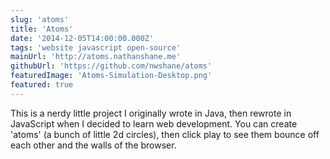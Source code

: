 ```yaml
---
slug: 'atoms'
title: 'Atoms'
date: '2014-12-05T14:00:00.000Z'
tags: 'website javascript open-source'
mainUrl: 'http://atoms.nathanshane.me'
githubUrl: 'https://github.com/nwshane/atoms'
featuredImage: 'Atoms-Simulation-Desktop.png'
featured: true 
---
```


This is a nerdy little project I originally wrote in Java, then rewrote in JavaScript when I decided to learn web development. You can create 'atoms' (a bunch of little 2d circles), then click play to see them bounce off each other and the walls of the browser.
